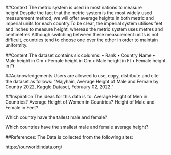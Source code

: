 ##Context
The metric system is used in most nations to measure height.Despite the fact that the metric system is the most widely used measurement method, we will offer average heights in both metric and imperial units for each country.To be clear, the imperial system utilises feet and inches to measure height, whereas the metric system uses metres and centimetres.Although switching between these measurement units is not difficult, countries tend to choose one over the other in order to maintain uniformity.

##Content
The dataset contains six columns:
• Rank
• Country Name
• Male height in Cm
• Female height in Cm
• Male height in Ft
• Female height in Ft

##Acknowledgements
Users are allowed to use, copy, distribute and cite the dataset as follows: “Majyhain, Average Height of Male and Female by Country 2022, Kaggle Dataset, February 02, 2022.”

##Inspiration
The ideas for this data is to:
Average Height of Men in Countries?
Average Height of Women in Countries?
Height of Male and Female in Feet?

Which country have the tallest male and female?

Which countries have the smallest male and female average height?

##References:
The Data is collected from the following sites:

https://ourworldindata.org/
